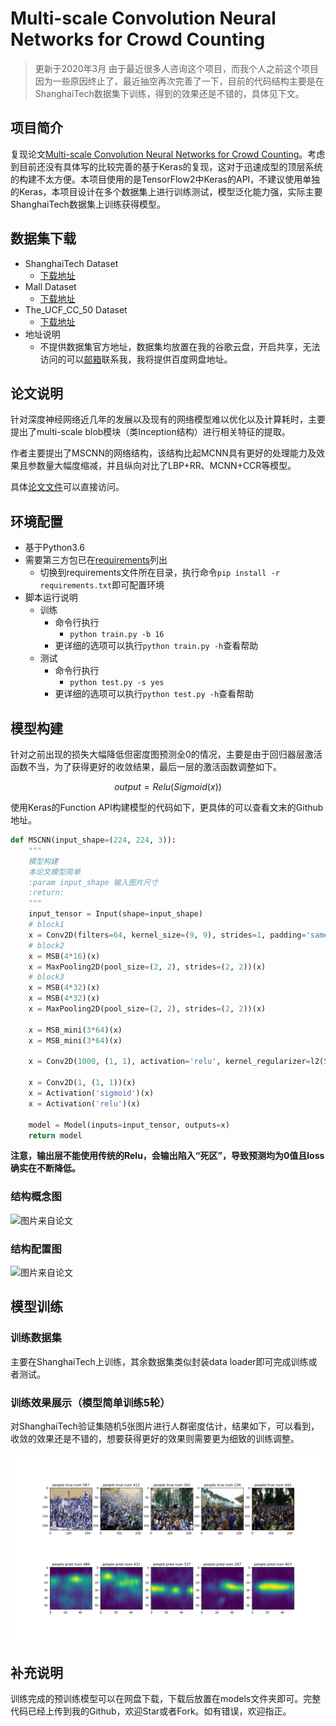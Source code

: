 # Multi-scale Convolution Neural Networks for Crowd Counting

>更新于2020年3月
>由于最近很多人咨询这个项目，而我个人之前这个项目因为一些原因终止了，最近抽空再次完善了一下，目前的代码结构主要是在ShanghaiTech数据集下训练，得到的效果还是不错的，具体见下文。


## 项目简介
复现论文[Multi-scale Convolution Neural Networks for Crowd Counting](https://arxiv.org/abs/1702.02359)。考虑到目前还没有具体写的比较完善的基于Keras的复现，这对于迅速成型的顶层系统的构建不太方便。本项目使用的是TensorFlow2中Keras的API，不建议使用单独的Keras，本项目设计在多个数据集上进行训练测试，模型泛化能力强，实际主要ShanghaiTech数据集上训练获得模型。


## 数据集下载
- ShanghaiTech Dataset
  - [下载地址](https://drive.google.com/open?id=1CW6PiAnLSWuUBX-2tVqQO5-1TDdilJB1)
- Mall Dataset
  - [下载地址](https://drive.google.com/open?id=170bssJjE_UbGeGSc_s2WHGBtbDAZRd7t)
- The_UCF_CC_50 Dataset
  - [下载地址](https://drive.google.com/open?id=1MwfTXFQUTx_sqw-g-D7TDOox1S88XYVN)
- 地址说明
  - 不提供数据集官方地址，数据集均放置在我的谷歌云盘，开启共享，无法访问的可以[邮箱](mailto:luanshiyinyang@gmail.com)联系我，我将提供百度网盘地址。


## 论文说明
针对深度神经网络近几年的发展以及现有的网络模型难以优化以及计算耗时，主要提出了multi-scale blob模块（类Inception结构）进行相关特征的提取。

作者主要提出了MSCNN的网络结构，该结构比起MCNN具有更好的处理能力及效果且参数量大幅度缩减，并且纵向对比了LBP+RR、MCNN+CCR等模型。

具体[论文文件](/assets/1702.02359.pdf)可以直接访问。
## 环境配置
- 基于Python3.6
- 需要第三方包已在[requirements](/requirements.txt)列出
  - 切换到requirements文件所在目录，执行命令`pip install -r requirements.txt`即可配置环境
- 脚本运行说明
	- 训练
		- 命令行执行
			- `python train.py -b 16`
		- 更详细的选项可以执行`python train.py -h`查看帮助
	- 测试
    	- 命令行执行
    		- `python test.py -s yes`
		- 更详细的选项可以执行`python test.py -h`查看帮助


## 模型构建
针对之前出现的损失大幅降低但密度图预测全0的情况，主要是由于回归器层激活函数不当，为了获得更好的收敛结果，最后一层的激活函数调整如下。

$$output = Relu(Sigmoid(x))$$

使用Keras的Function API构建模型的代码如下，更具体的可以查看文末的Github地址。
```python
def MSCNN(input_shape=(224, 224, 3)):
    """
    模型构建
    本论文模型简单
    :param input_shape 输入图片尺寸
    :return:
    """
    input_tensor = Input(shape=input_shape)
    # block1
    x = Conv2D(filters=64, kernel_size=(9, 9), strides=1, padding='same', activation='relu')(input_tensor)
    # block2
    x = MSB(4*16)(x)
    x = MaxPooling2D(pool_size=(2, 2), strides=(2, 2))(x)
    # block3
    x = MSB(4*32)(x)
    x = MSB(4*32)(x)
    x = MaxPooling2D(pool_size=(2, 2), strides=(2, 2))(x)

    x = MSB_mini(3*64)(x)
    x = MSB_mini(3*64)(x)

    x = Conv2D(1000, (1, 1), activation='relu', kernel_regularizer=l2(5e-4))(x)

    x = Conv2D(1, (1, 1))(x)
    x = Activation('sigmoid')(x)
    x = Activation('relu')(x)

    model = Model(inputs=input_tensor, outputs=x)
    return model
```

**注意，输出层不能使用传统的Relu，会输出陷入“死区”，导致预测均为0值且loss确实在不断降低。**
### 结构概念图
![图片来自论文](./assets/mscnn.png)
### 结构配置图
![图片来自论文](./assets/model.png)


## 模型训练
### 训练数据集
主要在ShanghaiTech上训练，其余数据集类似封装data loader即可完成训练或者测试。
### 训练效果展示（模型简单训练5轮）
对ShanghaiTech验证集随机5张图片进行人群密度估计，结果如下，可以看到，收敛的效果还是不错的，想要获得更好的效果则需要更为细致的训练调整。

![](./results/rst_shanghai.png)


## 补充说明
训练完成的预训练模型可以在网盘下载，下载后放置在models文件夹即可。完整代码已经上传到我的Github，欢迎Star或者Fork。如有错误，欢迎指正。
